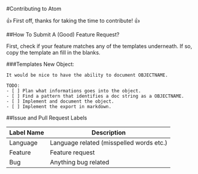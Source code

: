 #Contributing to Atom

:+1: First off, thanks for taking the time to contribute! :+1:

##How To Submit A (Good) Feature Request?

First, check if your feature matches any of the templates underneath. If so, copy the template an fill in the blanks.

###Templates
New Object:
```
It would be nice to have the ability to document OBJECTNAME.

TODO:
- [ ] Plan what informations goes into the object.
- [ ] Find a pattern that identifies a doc string as a OBJECTNAME.
- [ ] Implement and document the object.
- [ ] Implement the export in markdown.
```
##Issue and Pull Request Labels

Label Name | Description
---------- | -----------
Language | Language related (misspelled words etc.)
Feature | Feature request
Bug | Anything bug related
